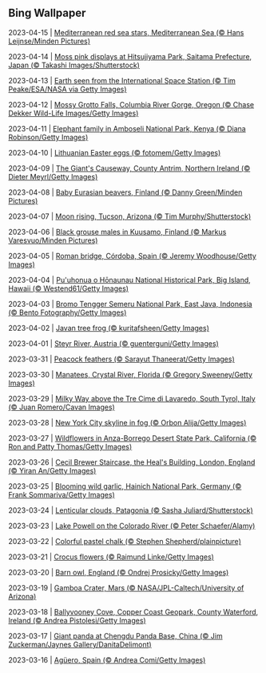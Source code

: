 ## Bing Wallpaper
2023-04-15 | [Mediterranean red sea stars, Mediterranean Sea (© Hans Leijnse/Minden Pictures)](./wallpaper/2023-04-15.jpg) 

2023-04-14 | [Moss pink displays at Hitsujiyama Park, Saitama Prefecture, Japan (© Takashi Images/Shutterstock)](./wallpaper/2023-04-14.jpg) 

2023-04-13 | [Earth seen from the International Space Station (© Tim Peake/ESA/NASA via Getty Images)](./wallpaper/2023-04-13.jpg) 

2023-04-12 | [Mossy Grotto Falls, Columbia River Gorge, Oregon (© Chase Dekker Wild-Life Images/Getty Images)](./wallpaper/2023-04-12.jpg) 

2023-04-11 | [Elephant family in Amboseli National Park, Kenya (© Diana Robinson/Getty Images)](./wallpaper/2023-04-11.jpg) 

2023-04-10 | [Lithuanian Easter eggs (© fotomem/Getty Images)](./wallpaper/2023-04-10.jpg) 

2023-04-09 | [The Giant's Causeway, County Antrim, Northern Ireland (© Dieter Meyrl/Getty Images)](./wallpaper/2023-04-09.jpg) 

2023-04-08 | [Baby Eurasian beavers, Finland (© Danny Green/Minden Pictures)](./wallpaper/2023-04-08.jpg) 

2023-04-07 | [Moon rising, Tucson, Arizona (© Tim Murphy/Shutterstock)](./wallpaper/2023-04-07.jpg) 

2023-04-06 | [Black grouse males in Kuusamo, Finland (© Markus Varesvuo/Minden Pictures)](./wallpaper/2023-04-06.jpg) 

2023-04-05 | [Roman bridge, Córdoba, Spain (© Jeremy Woodhouse/Getty Images)](./wallpaper/2023-04-05.jpg) 

2023-04-04 | [Pu'uhonua o Hōnaunau National Historical Park, Big Island, Hawaii (© Westend61/Getty Images)](./wallpaper/2023-04-04.jpg) 

2023-04-03 | [Bromo Tengger Semeru National Park, East Java, Indonesia (© Bento Fotography/Getty Images)](./wallpaper/2023-04-03.jpg) 

2023-04-02 | [Javan tree frog (© kuritafsheen/Getty Images)](./wallpaper/2023-04-02.jpg) 

2023-04-01 | [Steyr River, Austria (© guenterguni/Getty Images)](./wallpaper/2023-04-01.jpg) 

2023-03-31 | [Peacock feathers (© Sarayut Thaneerat/Getty Images)](./wallpaper/2023-03-31.jpg) 

2023-03-30 | [Manatees, Crystal River, Florida (© Gregory Sweeney/Getty Images)](./wallpaper/2023-03-30.jpg) 

2023-03-29 | [Milky Way above the Tre Cime di Lavaredo, South Tyrol, Italy (© Juan Romero/Cavan Images)](./wallpaper/2023-03-29.jpg) 

2023-03-28 | [New York City skyline in fog (© Orbon Alija/Getty Images)](./wallpaper/2023-03-28.jpg) 

2023-03-27 | [Wildflowers in Anza-Borrego Desert State Park, California (© Ron and Patty Thomas/Getty Images)](./wallpaper/2023-03-27.jpg) 

2023-03-26 | [Cecil Brewer Staircase, the Heal's Building, London, England (© Yiran An/Getty Images)](./wallpaper/2023-03-26.jpg) 

2023-03-25 | [Blooming wild garlic, Hainich National Park, Germany (© Frank Sommariva/Getty Images)](./wallpaper/2023-03-25.jpg) 

2023-03-24 | [Lenticular clouds, Patagonia (© Sasha Juliard/Shutterstock)](./wallpaper/2023-03-24.jpg) 

2023-03-23 | [Lake Powell on the Colorado River (© Peter Schaefer/Alamy)](./wallpaper/2023-03-23.jpg) 

2023-03-22 | [Colorful pastel chalk (© Stephen Shepherd/plainpicture)](./wallpaper/2023-03-22.jpg) 

2023-03-21 | [Crocus flowers (© Raimund Linke/Getty Images)](./wallpaper/2023-03-21.jpg) 

2023-03-20 | [Barn owl, England (© Ondrej Prosicky/Getty Images)](./wallpaper/2023-03-20.jpg) 

2023-03-19 | [Gamboa Crater, Mars (© NASA/JPL-Caltech/University of Arizona)](./wallpaper/2023-03-19.jpg) 

2023-03-18 | [Ballyvooney Cove, Copper Coast Geopark, County Waterford, Ireland (© Andrea Pistolesi/Getty Images)](./wallpaper/2023-03-18.jpg) 

2023-03-17 | [Giant panda at Chengdu Panda Base, China (© Jim Zuckerman/Jaynes Gallery/DanitaDelimont)](./wallpaper/2023-03-17.jpg) 

2023-03-16 | [Agüero, Spain (© Andrea Comi/Getty Images)](./wallpaper/2023-03-16.jpg) 

